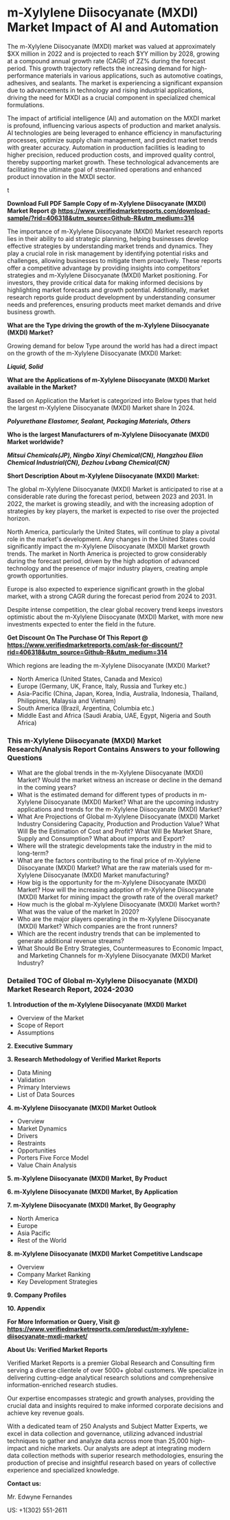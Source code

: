 <meta name="title" content="Global m-Xylylene Diisocyanate (MXDI) Market Impact of AI and Automation"><meta name="description" content="The m-Xylylene Diisocyanate (MXDI) market was valued at approximately $XX million in 2022 and is projected to reach $YY million by 2028, growing at a compound annual g"><meta name="title" content="m-Xylylene Diisocyanate (MXDI) Market Size, Share, Scope, Trends, Growth, Opportunities, Analysis, Forecast"><h1>m-Xylylene Diisocyanate (MXDI) Market Impact of AI and Automation</h1><p>The m-Xylylene Diisocyanate (MXDI) market was valued at approximately $XX million in 2022 and is projected to reach $YY million by 2028, growing at a compound annual growth rate (CAGR) of ZZ% during the forecast period. This growth trajectory reflects the increasing demand for high-performance materials in various applications, such as automotive coatings, adhesives, and sealants. The market is experiencing a significant expansion due to advancements in technology and rising industrial applications, driving the need for MXDI as a crucial component in specialized chemical formulations.</p><p>The impact of artificial intelligence (AI) and automation on the MXDI market is profound, influencing various aspects of production and market analysis. AI technologies are being leveraged to enhance efficiency in manufacturing processes, optimize supply chain management, and predict market trends with greater accuracy. Automation in production facilities is leading to higher precision, reduced production costs, and improved quality control, thereby supporting market growth. These technological advancements are facilitating the ultimate goal of streamlined operations and enhanced product innovation in the MXDI sector.</p>t</p><p id="" class=""><strong>Download Full PDF Sample Copy of m-Xylylene Diisocyanate (MXDI) Market Report @ <a href="https://www.verifiedmarketreports.com/download-sample/?rid=406318&utm_source=Github-R&utm_medium=314" target="_blank">https://www.verifiedmarketreports.com/download-sample/?rid=406318&utm_source=Github-R&utm_medium=314</a></strong></p><p>The importance of&nbsp;m-Xylylene Diisocyanate (MXDI) Market research reports lies in their ability to aid strategic planning, helping businesses develop effective strategies by understanding market trends and dynamics. They play a crucial role in risk management by identifying potential risks and challenges, allowing businesses to mitigate them proactively. These reports offer a competitive advantage by providing insights into competitors' strategies and m-Xylylene Diisocyanate (MXDI) Market positioning. For investors, they provide critical data for making informed decisions by highlighting market forecasts and growth potential. Additionally, market research reports guide product development by understanding consumer needs and preferences, ensuring products meet market demands and drive business growth.</p><p><strong>What are the&nbsp;Type driving the growth of the m-Xylylene Diisocyanate (MXDI) Market?</strong></p><p id="" class="">Growing demand for below Type around the world has had a direct impact on the growth of the m-Xylylene Diisocyanate (MXDI) Market:</p><em><strong>Liquid, Solid</strong></em></p><strong>What are the&nbsp;Applications&nbsp;of m-Xylylene Diisocyanate (MXDI) Market available in the Market?</strong></p><p id="" class="">Based on Application the Market is categorized into Below types that held the largest m-Xylylene Diisocyanate (MXDI) Market share In 2024.</p><em><strong>Polyurethane Elastomer, Sealant, Packaging Materials, Others</strong></em></p><strong>Who is the largest Manufacturers of m-Xylylene Diisocyanate (MXDI) Market worldwide?</strong></p><p><em><strong>Mitsui Chemicals(JP), Ningbo Xinyi Chemical(CN), Hangzhou Elion Chemical Industrial(CN), Dezhou Lvbang Chemical(CN)</strong></em></p><p id="" class=""><strong>Short Description About m-Xylylene Diisocyanate (MXDI) Market:</strong></p><p>The global m-Xylylene Diisocyanate (MXDI) Market is anticipated to rise at a considerable rate during the forecast period, between 2023 and 2031. In 2022, the market is growing steadily, and with the increasing adoption of strategies by key players, the market is expected to rise over the projected horizon.</p><p>North America, particularly the United States, will continue to play a pivotal role in the market's development. Any changes in the United States could significantly impact the m-Xylylene Diisocyanate (MXDI) Market growth trends. The market in North America is projected to grow considerably during the forecast period, driven by the high adoption of advanced technology and the presence of major industry players, creating ample growth opportunities.</p><p>Europe is also expected to experience significant growth in the global market, with a strong CAGR during the forecast period from 2024 to 2031.</p><p>Despite intense competition, the clear global recovery trend keeps investors optimistic about the m-Xylylene Diisocyanate (MXDI) Market, with more new investments expected to enter the field in the future.</p><p id="" class=""><strong>Get Discount On The Purchase Of This Report @ <a href="https://www.verifiedmarketreports.com/ask-for-discount/?rid=406318&utm_source=Github-R&utm_medium=314" target="_blank">https://www.verifiedmarketreports.com/ask-for-discount/?rid=406318&utm_source=Github-R&utm_medium=314</a></strong></p>Which regions are leading the m-Xylylene Diisocyanate (MXDI) Market?</p><ul><li>North America (United States, Canada and Mexico)</li><li>Europe (Germany, UK, France, Italy, Russia and Turkey etc.)</li><li>Asia-Pacific (China, Japan, Korea, India, Australia, Indonesia, Thailand, Philippines, Malaysia and Vietnam)</li><li>South America (Brazil, Argentina, Columbia etc.)</li><li>Middle East and Africa (Saudi Arabia, UAE, Egypt, Nigeria and South Africa)</li></ul><h3 id="" class="">This m-Xylylene Diisocyanate (MXDI) Market Research/Analysis Report Contains Answers to your following Questions</h3><ul><li>What are the global trends in the m-Xylylene Diisocyanate (MXDI) Market? Would the market witness an increase or decline in the demand in the coming years?</li><li>What is the estimated demand for different types of products in m-Xylylene Diisocyanate (MXDI) Market? What are the upcoming industry applications and trends for the m-Xylylene Diisocyanate (MXDI) Market?</li><li>What Are Projections of Global m-Xylylene Diisocyanate (MXDI) Market Industry Considering Capacity, Production and Production Value? What Will Be the Estimation of Cost and Profit? What Will Be Market Share, Supply and Consumption? What about imports and Export?</li><li>Where will the strategic developments take the industry in the mid to long-term?</li><li>What are the factors contributing to the final price of m-Xylylene Diisocyanate (MXDI) Market? What are the raw materials used for m-Xylylene Diisocyanate (MXDI) Market manufacturing?</li><li>How big is the opportunity for the m-Xylylene Diisocyanate (MXDI) Market? How will the increasing adoption of m-Xylylene Diisocyanate (MXDI) Market for mining impact the growth rate of the overall market?</li><li>How much is the global m-Xylylene Diisocyanate (MXDI) Market worth? What was the value of the market In 2020?</li><li>Who are the major players operating in the m-Xylylene Diisocyanate (MXDI) Market? Which companies are the front runners?</li><li>Which are the recent industry trends that can be implemented to generate additional revenue streams?</li><li>What Should Be Entry Strategies, Countermeasures to Economic Impact, and Marketing Channels for m-Xylylene Diisocyanate (MXDI) Market Industry?</li></ul><h3 id="" class="">Detailed TOC of Global m-Xylylene Diisocyanate (MXDI) Market Research Report, 2024-2030</h3><p id="" class=""><strong>1. Introduction of the m-Xylylene Diisocyanate (MXDI) Market</strong></p><ul><li>Overview of the Market</li><li>Scope of Report</li><li>Assumptions</li></ul><p id="" class=""><strong>2. Executive Summary</strong></p><p id="" class=""><strong>3. Research Methodology of Verified Market Reports</strong></p><ul><li>Data Mining</li><li>Validation</li><li>Primary Interviews</li><li>List of Data Sources</li></ul><p id="" class=""><strong>4. m-Xylylene Diisocyanate (MXDI) Market Outlook</strong></p><ul><li>Overview</li><li>Market Dynamics</li><li>Drivers</li><li>Restraints</li><li>Opportunities</li><li>Porters Five Force Model</li><li>Value Chain Analysis</li></ul><p id="" class=""><strong>5. m-Xylylene Diisocyanate (MXDI) Market, By Product</strong></p><p id="" class=""><strong>6. m-Xylylene Diisocyanate (MXDI) Market, By Application</strong></p><p id="" class=""><strong>7. m-Xylylene Diisocyanate (MXDI) Market, By Geography</strong></p><ul><li>North America</li><li>Europe</li><li>Asia Pacific</li><li>Rest of the World</li></ul><p id="" class=""><strong>8. m-Xylylene Diisocyanate (MXDI) Market Competitive Landscape</strong></p><ul><li>Overview</li><li>Company Market Ranking</li><li>Key Development Strategies</li></ul><p id="" class=""><strong>9. Company Profiles</strong></p><p id="" class=""><strong>10. Appendix</strong></p><p id="" class=""><strong>For More Information or Query, Visit @ <a href="https://www.verifiedmarketreports.com/product/m-xylylene-diisocyanate-mxdi-market/" target="_blank">https://www.verifiedmarketreports.com/product/m-xylylene-diisocyanate-mxdi-market/</a></strong></p><p id="" class=""><strong>About Us: Verified Market Reports</strong></p><p id="" class="">Verified Market Reports is a premier Global Research and Consulting firm serving a diverse clientele of over 5000+ global customers. We specialize in delivering cutting-edge analytical research solutions and comprehensive information-enriched research studies.</p><p id="" class="">Our expertise encompasses strategic and growth analyses, providing the crucial data and insights required to make informed corporate decisions and achieve key revenue goals.</p><p id="" class="">With a dedicated team of 250 Analysts and Subject Matter Experts, we excel in data collection and governance, utilizing advanced industrial techniques to gather and analyze data across more than 25,000 high-impact and niche markets. Our analysts are adept at integrating modern data collection methods with superior research methodologies, ensuring the production of precise and insightful research based on years of collective experience and specialized knowledge.</p><p id="" class=""><strong>Contact us:</strong></p><p id="" class="">Mr. Edwyne Fernandes</p><p id="" class="">US: +1(302) 551-2611</p>